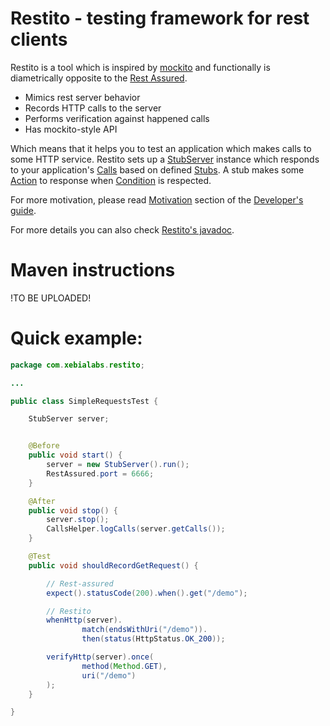 Restito - testing framework for rest clients
============================================

Restito is a tool which is inspired by [mockito](http://code.google.com/p/mockito/) and functionally is diametrically opposite to the [Rest Assured](http://code.google.com/p/rest-assured).

* Mimics rest server behavior
* Records HTTP calls to the server
* Performs verification against happened calls
* Has mockito-style API

Which means that it helps you to test an application which makes calls to some HTTP service. Restito sets up a [StubServer](http://mkotsur.github.com/restito/javadoc/current/com/xebialabs/restito/server/StubServer.html) instance which responds to your application's [Calls](http://mkotsur.github.com/restito/javadoc/current/com/xebialabs/restito/semantics/Call.html) based on defined [Stubs](http://mkotsur.github.com/restito/javadoc/current/com/xebialabs/restito/semantics/Stub.html). A stub makes some [Action](http://mkotsur.github.com/restito/javadoc/current/com/xebialabs/restito/semantics/Action.html) to response when [Condition](http://mkotsur.github.com/restito/javadoc/current/com/xebialabs/restito/semantics/Condition.html) is respected.

For more motivation, please read [Motivation](https://github.com/mkotsur/restito/blob/master/guide.md#motivation) section of the [Developer's guide](https://github.com/mkotsur/restito/blob/master/guide.md).

For more details you can also check [Restito's javadoc](http://mkotsur.github.com/restito/javadoc/current/).

# Maven instructions

!TO BE UPLOADED!

# Quick example:

```java
package com.xebialabs.restito;

...

public class SimpleRequestsTest {

	StubServer server;


	@Before
	public void start() {
		server = new StubServer().run();
		RestAssured.port = 6666;
	}

	@After
	public void stop() {
		server.stop();
		CallsHelper.logCalls(server.getCalls());
	}

	@Test
	public void shouldRecordGetRequest() {

		// Rest-assured
		expect().statusCode(200).when().get("/demo");

		// Restito
		whenHttp(server).
				match(endsWithUri("/demo")).
				then(status(HttpStatus.OK_200));

		verifyHttp(server).once(
				method(Method.GET),
				uri("/demo")
		);
	}

}
```